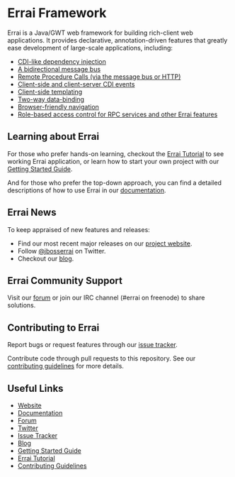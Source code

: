 # Errai Framework

Errai is a Java/GWT web framework for building rich-client web applications. It provides declarative, annotation-driven features that greatly ease development of large-scale applications, including: 

* [CDI-like dependency injection](http://docs.jboss.org/errai/latest/errai/reference/html_single/#sid-5931402)
* [A bidirectional message bus](http://docs.jboss.org/errai/latest/errai/reference/html_single/#sid-5931263)
* [Remote Procedure Calls (via the message bus or HTTP)](http://docs.jboss.org/errai/latest/errai/reference/html_single/#sid-5931313)
* [Client-side and client-server CDI events](http://docs.jboss.org/errai/latest/errai/reference/html_single/#sid-21758054)
* [Client-side templating](http://docs.jboss.org/errai/latest/errai/reference/html_single/#sid-51806600)
* [Two-way data-binding](http://docs.jboss.org/errai/latest/errai/reference/html_single/#sid-51282340)
* [Browser-friendly navigation](http://docs.jboss.org/errai/latest/errai/reference/html_single/#sid-54493676)
* [Role-based access control for RPC services and other Errai features](http://docs.jboss.org/errai/latest/errai/reference/html_single/#_errai_security)

## Learning about Errai

For those who prefer hands-on learning, checkout the [Errai Tutorial](https://github.com/errai/errai-tutorial) to see working Errai application, or learn how to start your own project with our [Getting Started Guide](http://erraiframework.org/getting-started/index.html#SetupPage).

And for those who prefer the top-down approach, you can find a detailed descriptions of how to use Errai in our [documentation](http://docs.jboss.org/errai/latest/errai/reference/html_single/).

## Errai News

To keep appraised of new features and releases:

* Find our most recent major releases on our [project website](http://erraiframework.org).
* Follow [@jbosserrai](https://twitter.com/jbosserrai) on Twitter.
* Checkout our [blog](http://errai-blog.blogspot.ca/).

## Errai Community Support

Visit our [forum](https://developer.jboss.org/en/errai) or join our IRC channel (#errai on freenode) to share solutions.

## Contributing to Errai

Report bugs or request features through our [issue tracker](https://issues.jboss.org/projects/ERRAI).

Contribute code through pull requests to this repository. See our [contributing guidelines](CONTRIBUTING.md) for more details.

## Useful Links

* [Website](http://erraiframework.org)
* [Documentation](http://docs.jboss.org/errai/latest/errai/reference/html_single/)
* [Forum](https://developer.jboss.org/en/errai)
* [Twitter](https://twitter.com/jbosserrai)
* [Issue Tracker](https://issues.jboss.org/projects/ERRAI)
* [Blog](http://errai-blog.blogspot.ca/)
* [Getting Started Guide](http://erraiframework.org/getting-started/index.html#SetupPage)
* [Errai Tutorial](https://github.com/errai/errai-tutorial)
* [Contributing Guidelines](CONTRIBUTING.md)
